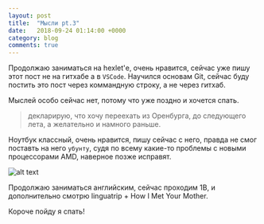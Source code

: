 ```yaml
---
layout: post
title:  "Мысли pt.3"
date:   2018-09-24 01:14:00 +0000
category: blog
comments: true
---
```


Продолжаю заниматься на hexlet'е, очень нравится, сейчас уже пишу этот пост не на гитхабе а в `VSCode`.
Научился основам Git, сейчас буду постить это пост через коммандную строку, а не через гитхаб.

Мыслей особо сейчас нет, потому что уже поздно и хочется спать.

>декларирую, что хочу переехать из Оренбурга, до следующего лета, а желательно и намного раньше.

Ноутбук классный, очень нравится, пишу сейчас с него, правда не смог поставть на него `убунту`, судя по всему какие-то проблемы с новыми процессорами AMD, наверное позже исправят.

![alt text](https://img4.goodfon.ru/original/5983x3853/6/b1/makbuk-iabloko-aifon-ten-telefon-noutbuk-ekran-ruchka-gazata.jpg)

Продолжаю заниматься английским, сейчас проходим 1В, и дополнительно смотрю linguatrip + How I Met Your Mother.

Короче пойду я спать!









